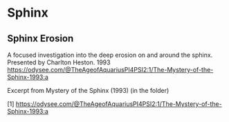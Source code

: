 # Sphinx

## Sphinx Erosion

A focused investigation into the deep erosion on and around the sphinx. Presented by Charlton Heston. 1993
https://odysee.com/@TheAgeofAquariusPI4PSI2:1/The-Mystery-of-the-Sphinx-1993:a

Excerpt from Mystery of the Sphinx (1993) (in the folder)

[1] https://odysee.com/@TheAgeofAquariusPI4PSI2:1/The-Mystery-of-the-Sphinx-1993:a